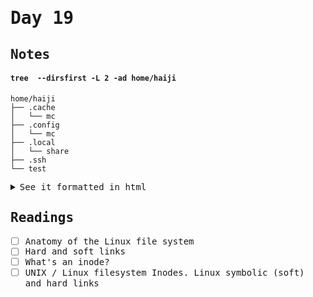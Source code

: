 # Day 19

## Notes

#### **`tree  --dirsfirst -L 2 -ad home/haiji`** 
```
home/haiji
├── .cache
│   └── mc
├── .config
│   └── mc
├── .local
│   └── share
├── .ssh
└── test
```

<details>
    <summary>See it formatted in html</summary>

<html>
<head>
 <meta http-equiv="Content-Type" content="text/html; charset=UTF-8">
 <meta name="Author" content="Made by 'tree'">
 <meta name="GENERATOR" content="$Version: $ tree v1.8.0 (c) 1996 - 2018 by Steve Baker, Thomas Moore, Francesc Rocher, Florian Sesser, Kyosuke Tokoro $">
 <title>haiji's dir</title>
 <style type="text/css">
  <!--
  BODY { font-family : ariel, monospace, sans-serif; }
  P { font-weight: normal; font-family : ariel, monospace, sans-serif; color: black; background-color: transparent;}
  B { font-weight: normal; color: black; background-color: transparent;}
  A:visited { font-weight : normal; text-decoration : none; background-color : transparent; margin : 0px 0px 0px 0px; padding : 0px 0px 0px 0px; display: inline; }
  A:link    { font-weight : normal; text-decoration : none; margin : 0px 0px 0px 0px; padding : 0px 0px 0px 0px; display: inline; }
  A:hover   { color : #000000; font-weight : normal; text-decoration : underline; background-color : yellow; margin : 0px 0px 0px 0px; padding : 0px 0px 0px 0px; display: inline; }
  A:active  { color : #000000; font-weight: normal; background-color : transparent; margin : 0px 0px 0px 0px; padding : 0px 0px 0px 0px; display: inline; }
  .VERSION { font-size: small; font-family : arial, sans-serif; }
  .NORM  { color: black;  background-color: transparent;}
  .FIFO  { color: purple; background-color: transparent;}
  .CHAR  { color: yellow; background-color: transparent;}
  .DIR   { color: blue;   background-color: transparent;}
  .BLOCK { color: yellow; background-color: transparent;}
  .LINK  { color: aqua;   background-color: transparent;}
  .SOCK  { color: fuchsia;background-color: transparent;}
  .EXEC  { color: green;  background-color: transparent;}
  -->
 </style>
</head>
<body>
	<h1>haiji's dir</h1><p>
	<b class="NORM">/home</b><br>
	└── <b class="DIR">haiji</b><br>
	&nbsp;&nbsp;&nbsp; ├── <b class="DIR">.cache</b><br>
	&nbsp;&nbsp;&nbsp; │   ├── <b class="DIR">mc</b><br>
	&nbsp;&nbsp;&nbsp; │   └── <b class="NORM">motd.legal-displayed</b><br>
	&nbsp;&nbsp;&nbsp; ├── <b class="DIR">.config</b><br>
	&nbsp;&nbsp;&nbsp; │   └── <b class="DIR">mc</b><br>
	&nbsp;&nbsp;&nbsp; ├── <b class="DIR">.local</b><br>
	&nbsp;&nbsp;&nbsp; │   └── <b class="DIR">share</b><br>
	&nbsp;&nbsp;&nbsp; ├── <b class="DIR">.ssh</b><br>
	&nbsp;&nbsp;&nbsp; │   └── <b class="NORM">known_hosts</b><br>
	&nbsp;&nbsp;&nbsp; ├── <b class="DIR">test</b><br>
	&nbsp;&nbsp;&nbsp; │   ├── <b class="NORM">dummy</b><br>
	&nbsp;&nbsp;&nbsp; │   └── <b class="NORM">new</b><br>
	&nbsp;&nbsp;&nbsp; ├── <b class="NORM">attackers.txt</b><br>
	&nbsp;&nbsp;&nbsp; ├── <b class="NORM">attackingips.txt</b><br>
	&nbsp;&nbsp;&nbsp; ├── <b class="NORM">.bash_history</b><br>
	&nbsp;&nbsp;&nbsp; ├── <b class="NORM">.bash_logout</b><br>
	&nbsp;&nbsp;&nbsp; ├── <b class="NORM">.bashrc</b><br>
	&nbsp;&nbsp;&nbsp; ├── <b class="NORM">dummytext.txt</b><br>
	&nbsp;&nbsp;&nbsp; ├── <b class="NORM">.lesshst</b><br>
	&nbsp;&nbsp;&nbsp; ├── <b class="NORM">link1</b><br>
	&nbsp;&nbsp;&nbsp; ├── <b class="NORM">link2</b><br>
	&nbsp;&nbsp;&nbsp; ├── <b class="EXEC">newfile.tst</b><br>
	&nbsp;&nbsp;&nbsp; ├── <b class="NORM">perms</b><br>
	&nbsp;&nbsp;&nbsp; ├── <b class="NORM">perm.txt</b><br>
	&nbsp;&nbsp;&nbsp; ├── <b class="NORM">.profile</b><br>
	&nbsp;&nbsp;&nbsp; ├── <b class="NORM">.sudo_as_admin_successful</b><br>
	&nbsp;&nbsp;&nbsp; ├── <b class="NORM">.viminfo</b><br>
	&nbsp;&nbsp;&nbsp; └── <b class="NORM">.wget-hsts</b><br>
	<br><br>
	</p>
	<p>

9 directories, 20 files
	<br><br>
	</p>
	<hr>
	<p class="VERSION">
        <code>tree  --dirsfirst -L 3 -a -I fred -H /home -T "haiji's dir" -C --nolinks</code><br>
		 tree v1.8.0 © 1996 - 2018 by Steve Baker and Thomas Moore <br>
		 HTML output hacked and copyleft © 1998 by Francesc Rocher <br>
		 JSON output hacked and copyleft © 2014 by Florian Sesser <br>
		 Charsets / OS/2 support © 2001 by Kyosuke Tokoro
	</p>
</body>
</html>

</details>



## Readings

- [ ] [Anatomy of the Linux file system ](https://developer.ibm.com/tutorials/l-linux-filesystem/)
- [ ] [Hard and soft links ](http://linuxgazette.net/105/pitcher.html)
- [ ] [What's an inode? ](http://www.linux-mag.com/id/8658/)
- [ ] [UNIX / Linux filesystem Inodes. Linux symbolic (soft) and hard links ](http://www.cyberciti.biz/tips/understanding-unixlinux-filesystem-inodes.html) 